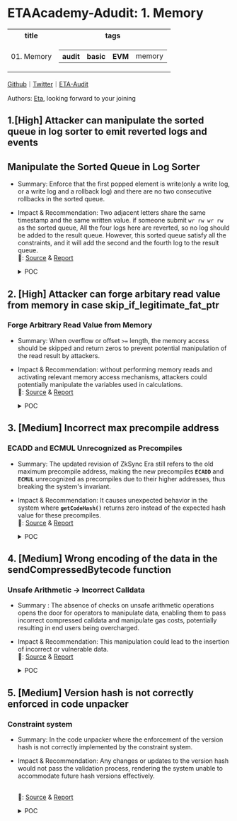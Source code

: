 # ETAAcademy-Adudit: 1. Memory

<table>
  <tr>
    <th>title</th>
    <th>tags</th>
  </tr>
  <tr>
    <td>01. Memory</td>
    <td>
      <table>
        <tr>
          <th>audit</th>
          <th>basic</th>
          <th>EVM</th>
          <td>memory</td>
        </tr>
      </table>
    </td>
  </tr>
</table>

[Github](https://github.com/ETAAcademy)｜[Twitter](https://twitter.com/ETAAcademy)｜[ETA-Audit](https://github.com/ETAAcademy/ETAAcademy-Audit)

Authors: [Eta](https://twitter.com/pwhattie), looking forward to your joining

## 1.[High] Attacker can manipulate the sorted queue in log sorter to emit reverted logs and events

## Manipulate the Sorted Queue in Log Sorter

- Summary: Enforce that the first popped element is write(only a write log, or a write log and a rollback log) and there are no two consecutive rollbacks in the sorted queue.
- Impact & Recommendation: Two adjacent letters share the same timestamp and the same written value. if someone submit `wr rw wr rw` as the sorted queue, All the four logs here are reverted, so no log should be added to the result queue. However, this sorted queue satisfy all the constraints, and it will add the second and the fourth log to the result queue.
  <br> 🐬: [Source](https://code4rena.com/reports/2023-10-zksync#h-02-attacker-can-manipulate-the-sorted-queue-in-log-sorter-to-emit-reverted-logs-and-events) & [Report](https://code4rena.com/reports/2023-10-zksync)

  <details><summary>POC</summary>

  ```rust

        // We compare timestamps, and then resolve logic over rollbacks, so the only way when
        // keys are equal can be when we do rollback
        let sorting_key = sorted_item.timestamp;
        // ensure sorting for uniqueness timestamp and rollback flag
        // We know that timestamps are unique across logs, and are also the same between write and rollback
        let (keys_are_equal, new_key_is_smaller) =
            unpacked_long_comparison(cs, &[previous_key], &[sorting_key]);
        // keys are always ordered no matter what, and are never equal unless it's padding
        new_key_is_smaller.conditionally_enforce_false(cs, should_pop);

        // there are only two cases when keys are equal:
        // - it's a padding element
        // - it's a rollback
        // it's enough to compare timestamps as VM circuit guarantees uniqueness of the if it's not a padding
        let previous_is_not_rollback = previous_item.rollback.negated(cs);
        let enforce_sequential_rollback = Boolean::multi_and(
            cs,
            &[previous_is_not_rollback, sorted_item.rollback, should_pop],
        );
        keys_are_equal.conditionally_enforce_true(cs, enforce_sequential_rollback);

        let same_log = UInt32::equals(cs, &sorted_item.timestamp, &previous_item.timestamp);
        let values_are_equal =
            UInt256::equals(cs, &sorted_item.written_value, &previous_item.written_value);
        let negate_previous_is_trivial = previous_is_trivial.negated(cs);
        let should_enforce = Boolean::multi_and(cs, &[same_log, negate_previous_is_trivial]);
        values_are_equal.conditionally_enforce_true(cs, should_enforce);

        let this_item_is_non_trivial_rollback =
            Boolean::multi_and(cs, &[sorted_item.rollback, should_pop]);
        let negate_previous_item_rollback = previous_item.rollback.negated(cs);
        let prevous_item_is_non_trivial_write = Boolean::multi_and(
            cs,
            &[negate_previous_item_rollback, negate_previous_is_trivial],
        );
        let is_sequential_rollback = Boolean::multi_and(
            cs,
            &[
                this_item_is_non_trivial_rollback,
                prevous_item_is_non_trivial_write,
            ],
        );
        same_log.conditionally_enforce_true(cs, is_sequential_rollback);

        // decide if we should add the PREVIOUS into the queue
        // We add only if previous one is not trivial,
        // and it had a different key, and it wasn't rolled back
        let negate_same_log = same_log.and(cs, should_pop).negated(cs);
        let add_to_the_queue = Boolean::multi_and(
            cs,
            &[
                negate_previous_is_trivial,
                negate_same_log,
                negate_previous_item_rollback,
            ],
        );

  ```

  <details>

## 2. [High] Attacker can forge arbitary read value from memory in case skip_if_legitimate_fat_ptr

### Forge Arbitrary Read Value from Memory

- Summary: When overflow or offset `>=` length, the memory access should be skipped and return zeros to prevent potential manipulation of the read result by attackers.
- Impact & Recommendation: without performing memory reads and activating relevant memory access mechanisms, attackers could potentially manipulate the variables used in calculations.
  <br> 🐬: [Source](https://code4rena.com/reports/2023-10-zksync#h-03-attacker-can-forge-arbitrary-read-value-from-memory-in-case-skip_if_legitimate_fat_ptr) & [Report](https://code4rena.com/reports/2023-10-zksync)

  <details><summary>POC</summary>

  ```rust

    let (_, offset_is_strictly_in_slice) = offset.overflowing_sub(cs, length);
    let offset_is_beyond_the_slice = offset_is_strictly_in_slice.negated(cs);
    let skip_if_legitimate_fat_ptr =
        Boolean::multi_and(cs, &[offset_is_beyond_the_slice, is_fat_ptr]);
    ......
    let skip_memory_access = Boolean::multi_or(
        cs,
        &[
            already_panicked,
            skip_if_legitimate_fat_ptr,
            is_non_addressable,
        ],
    );

    bytes_out_of_bound = bytes_out_of_bound.mask_negated(cs, skip_memory_access);
    bytes_out_of_bound = bytes_out_of_bound.mask_negated(cs, uf);
    let (_, bytes_out_of_bound) = bytes_out_of_bound.div_by_constant(cs, 32);
    // remainder fits into 8 bits too
    let bytes_to_cleanup_out_of_bounds =
        unsafe { UInt8::from_variable_unchecked(bytes_out_of_bound.get_variable()) };
    let new = Self {
        absolute_address,
        page_candidate: page,
        incremented_offset,
        heap_deref_out_of_bounds: is_non_addressable,
        skip_memory_access: skip_memory_access,
        should_set_panic,
        bytes_to_cleanup_out_of_bounds,
    };

    let apply_any = Boolean::multi_and(cs, &[should_apply, no_panic]);
    let update_dst0 = Boolean::multi_or(cs, &[is_read_access, is_write_access_and_increment]);
    let should_update_dst0 = Boolean::multi_and(cs, &[apply_any, update_dst0]);
    diffs_accumulator
        .dst_0_values
        .push((can_write_into_memory, should_update_dst0, dst0_value));
    This case is not treated specially and will not panic, so finally we will push it to dst0. (We should push zeros!)

    // implement shift register
    let zero_u8 = UInt8::zero(cs);
    let mut bytes_array = [zero_u8; 64];
    let memory_value_a_bytes = memory_value_a.value.to_be_bytes(cs);
    bytes_array[..32].copy_from_slice(&memory_value_a_bytes);
    let memory_value_b_bytes = memory_value_b.value.to_be_bytes(cs);
    bytes_array[32..].copy_from_slice(&memory_value_b_bytes);
    // now mask-shift
    let mut selected_word = [zero_u8; 32];
    // idx 0 is unalignment of 0 (aligned), idx 31 is unalignment of 31
    for (idx, mask_bit) in unalignment_bit_mask.iter().enumerate() {
        let src = &bytes_array[idx..(idx + 32)]; // source
        debug_assert_eq!(src.len(), selected_word.len());
        for (dst, src) in selected_word
            .array_chunks_mut::<4>()
            .zip(src.array_chunks::<4>())
        {
            *dst = UInt8::parallel_select(cs, *mask_bit, src, &*dst);
        }
    use crate::tables::uma_ptr_read_cleanup::UMAPtrReadCleanupTable;
    let table_id = cs
        .get_table_id_for_marker::<UMAPtrReadCleanupTable>()
        .expect("table must exist");
    let bytes_to_cleanup_out_of_bound = quasi_fat_ptr.bytes_to_cleanup_out_of_bounds;
    let bytes_to_cleanup_out_of_bound_if_ptr_read =
        bytes_to_cleanup_out_of_bound.mask(cs, is_uma_fat_ptr_read);
    let [uma_cleanup_bitspread, _] = cs.perform_lookup::<1, 2>(
        table_id,
        &[bytes_to_cleanup_out_of_bound_if_ptr_read.get_variable()],
    );
    let uma_ptr_read_cleanup_mask =
        Num::from_variable(uma_cleanup_bitspread).spread_into_bits::<_, 32>(cs);
    for (dst, masking_bit) in selected_word
        .iter_mut()
        .zip(uma_ptr_read_cleanup_mask.iter().rev())
    {
        *dst = dst.mask(cs, *masking_bit);
    }
    .......
    let dst0_value = VMRegister::conditionally_select(
        cs,
        is_write_access_and_increment,
        &incremented_src0_register,
        &read_value_as_register,
    );

    let should_read_a_cell = Boolean::multi_and(cs, &[should_apply, do_not_skip_memory_access]);
    let should_read_b_cell = is_unaligned_read;

    let table_id = cs
        .get_table_id_for_marker::<UMAPtrReadCleanupTable>()
        .expect("table must exist");
    let bytes_to_cleanup_out_of_bound = quasi_fat_ptr.bytes_to_cleanup_out_of_bounds;
    let bytes_to_cleanup_out_of_bound_if_ptr_read =
        bytes_to_cleanup_out_of_bound.mask(cs, is_uma_fat_ptr_read);
    let [uma_cleanup_bitspread, _] = cs.perform_lookup::<1, 2>(
        table_id,
        &[bytes_to_cleanup_out_of_bound_if_ptr_read.get_variable()],
    );
    let uma_ptr_read_cleanup_mask =
        Num::from_variable(uma_cleanup_bitspread).spread_into_bits::<_, 32>(cs);
    We don’t mask neither, since bytes_to_cleanup_out_of_b

  ```

  </details>

## 3. [Medium] Incorrect max precompile address

### ECADD and ECMUL Unrecognized as Precompiles

- Summary: The updated revision of ZkSync Era still refers to the old maximum precompile address, making the new precompiles **`ECADD`** and **`ECMUL`** unrecognized as precompiles due to their higher addresses, thus breaking the system's invariant.
- Impact & Recommendation: It causes unexpected behavior in the system where **`getCodeHash()`** returns zero instead of the expected hash value for these precompiles.
  <br> 🐬: [Source](https://code4rena.com/reports/2023-10-zksync#m-04-incorrect-max-precompile-address) & [Report](https://code4rena.com/reports/2023-10-zksync)

  <details><summary>POC</summary>

  ```solidity

    describe('AccountCodeStorage', function() {
        it('fails to return correct hash for ECADD precompile', async () => {
            expect(await accountCodeStorage.getCodeHash('0x0000000000000000000000000000000000000006')).to.be.eq(
                EMPTY_STRING_KECCAK
            );
        });

        it('fails to return correct hash for ECMUL precompile', async () => {
            expect(await accountCodeStorage.getCodeHash('0x0000000000000000000000000000000000000007')).to.be.eq(
                EMPTY_STRING_KECCAK
            );
        });
    });

  ```

  </details>

## 4. [Medium] Wrong encoding of the data in the sendCompressedBytecode function

### Unsafe Arithmetic -> Incorrect Calldata

- Summary : The absence of checks on unsafe arithmetic operations opens the door for operators to manipulate data, enabling them to pass incorrect compressed calldata and manipulate gas costs, potentially resulting in end users being overcharged.
- Impact & Recommendation: This manipulation could lead to the insertion of incorrect or vulnerable data.
  <br> 🐬: [Source](https://code4rena.com/reports/2023-10-zksync#m-07-wrong-encoding-of-the-data-in-the-sendcompressedbytecode-function) & [Report](https://code4rena.com/reports/2023-10-zksync)

  <details><summary>POC</summary>

  ```solidity

    4                               bytes : `publishCompressedBytecode` selector
    32                              bytes : offset for `_bytecode` parameter                                                  = V
    32                              bytes : offset for `_rawCompressedData` parameter                                         = V + 32 + rounded_len(_bytecode)
    (V - 64)                        bytes : any bytes that will be ignored in the `publishCompressedBytecode` function
    32                              bytes : length of `_bytecode` parameter                                                   = len(_bytecode)
    rounded_len(_bytecode)          bytes : `_bytecode` parameter                                                             = _bytecode
    32                              bytes : length of `_rawCompressedData` parameter                                          = len(_rawCompressedData)
    rounded_len(_rawCompressedData) bytes : `_rawCompressedData` parameter                                                    = _rawCompressedData

  ```

  </details>

## 5. [Medium] Version hash is not correctly enforced in code unpacker

### Constraint system

- Summary: In the code unpacker where the enforcement of the version hash is not correctly implemented by the constraint system.
- Impact & Recommendation: Any changes or updates to the version hash would not pass the validation process, rendering the system unable to accommodate future hash versions effectively.

  <br> 🐬: [Source](https://code4rena.com/reports/2023-10-zksync#m-10-version-hash-is-not-correctly-enforced-in-code-unpacker) & [Report](https://code4rena.com/reports/2023-10-zksync)

  <details><summary>POC</summary>

  ```rust
    pub fn conditionally_enforce_true<CS: ConstraintSystem<F>>(
        &self,
        cs: &mut CS,
        should_enforce: Self,
    ) {
        // this is equal to having !self && should_enforce == false;
        // so (1 - self) * should_enforce == 0
        if cs.gate_is_allowed::<FmaGateInBaseFieldWithoutConstant<F>>() {
            let zero_var = cs.allocate_constant(F::ZERO);
            let gate = FmaGateInBaseFieldWithoutConstant {
                params: FmaGateInBaseWithoutConstantParams {
                    coeff_for_quadtaric_part: F::MINUS_ONE,
                    linear_term_coeff: F::ONE,
                },
                quadratic_part: (self.variable, should_enforce.variable),
                linear_part: should_enforce.variable,
                rhs_part: zero_var,
            };
            gate.add_to_cs(cs);
        } else {
            unimplemented!()
        }
    }

  ```

  </details>
